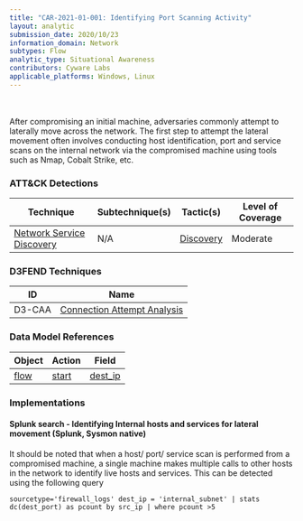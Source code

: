 ```yaml
---
title: "CAR-2021-01-001: Identifying Port Scanning Activity"
layout: analytic
submission_date: 2020/10/23
information_domain: Network
subtypes: Flow
analytic_type: Situational Awareness
contributors: Cyware Labs
applicable_platforms: Windows, Linux
---
```

<br><br>
After compromising an initial machine, adversaries commonly attempt to laterally move across the network. The first step to attempt the lateral movement often involves conducting host identification, port and service scans on the internal network via the compromised machine using tools such as Nmap, Cobalt Strike, etc.


### ATT&CK Detections

|Technique|Subtechnique(s)|Tactic(s)|Level of Coverage|
|---|---|---|---|
|[Network Service Discovery](https://attack.mitre.org/techniques/T1046/)|N/A|[Discovery](https://attack.mitre.org/tactics/TA0007/)|Moderate|


### D3FEND Techniques

|ID|Name|
|---|---| 
|D3-CAA | [Connection Attempt Analysis](https://d3fend.mitre.org/technique/d3f:ConnectionAttemptAnalysis)| 



### Data Model References

|Object|Action|Field|
|---|---|---|
|[flow](/data_model/flow) | [start](/data_model/flow#start) | [dest_ip](/data_model/flow#dest_ip) |



### Implementations

#### Splunk search - Identifying Internal hosts and services for lateral movement (Splunk, Sysmon native)


It should be noted that when a host/ port/ service scan is performed from a compromised machine, a single machine makes multiple calls to other hosts in the network to identify live hosts and services. This can be detected using the following query


```
sourcetype='firewall_logs' dest_ip = 'internal_subnet' | stats dc(dest_port) as pcount by src_ip | where pcount >5
```




